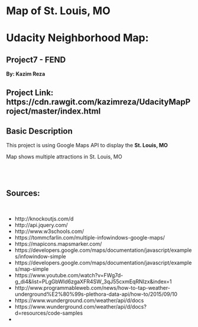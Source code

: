 # Map of St. Louis, MO

<h1><strong>Udacity Neighborhood Map: </strong></h1>
<h2>Project7 - FEND</h2>
<strong>By: Kazim Reza</strong>

<h2>Project Link: https://cdn.rawgit.com/kazimreza/UdacityMapProject/master/index.html </h2>

<h2>Basic Description</h2>
<p>This project is using Google Maps API to display the <strong>St. Louis, MO</strong></p>
<p>Map shows multiple attractions in St. Louis, MO</p>  <br/>
<br/>

<h2>Sources:</h2><br/>
<ul><li>http://knockoutjs.com/d</li>
<li>http://api.jquery.com/</li>
<li>http://www.w3schools.com/</li>
<li>https://tommcfarlin.com/multiple-infowindows-google-maps/</li>
<li>https://mapicons.mapsmarker.com/</li>
<li>https://developers.google.com/maps/documentation/javascript/examples/infowindow-simple</li>
<li>https://developers.google.com/maps/documentation/javascript/examples/map-simple</li>
<li>https://www.youtube.com/watch?v=FWg7d-g_di4&list=PLgGbWId6zgaXFR4SW_3qJ55cxmEqRNIzx&index=1</li>
<li>http://www.programmableweb.com/news/how-to-tap-weather-underground%E2%80%99s-plethora-data-api/how-to/2015/09/10</li>
<li>https://www.wunderground.com/weather/api/d/docs</li>
<li>https://www.wunderground.com/weather/api/d/docs?d=resources/code-samples</li>
<li></li>
</ul>

